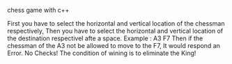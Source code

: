 chess game with c++

First you have to select the horizontal and vertical location of the chessman respectively, Then you have to select the horizontal and vertical location of the destination respectivel afte a space.
Example : A3 F7 
Then if the chessman of the A3 not be allowed to move to the F7, It would respond an Error. 
No Checks! The condition of wining is to eliminate the King!
